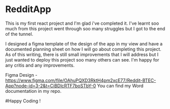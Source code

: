 # RedditApp

This is my first react project and I'm glad i've completed it. I've learnt soo much from this project went through soo many struggles but I got to the end of the tunnel.

I designed a figma template of the design of the app in my view and have a documented planning sheet on how I will go about completing this project. As of this writing, there is still small improvements that I will address but I just wanted to deploy this project soo many others can see. I'm happy for any critis and any improvements. 

Figma Design - https://www.figma.com/file/OAhuPQXD3RktH4pm2xcE77/Reddit-BTEC-App?node-id=3-2&t=CiBDlcRTF7boSTbY-0
You can find my Word documentation in my repo.

#Happy Coding !
